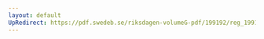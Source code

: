 ```yaml
---
layout: default
UpRedirect: https://pdf.swedeb.se/riksdagen-volumeG-pdf/199192/reg_199192/reg_199192_1047.pdf
---
```

